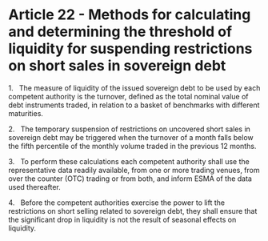 # Article 22 - Methods for calculating and determining the threshold of liquidity for suspending restrictions on short sales in sovereign debt


1.   The measure of liquidity of the issued sovereign debt to be used by each competent authority is the turnover, defined as the total nominal value of debt instruments traded, in relation to a basket of benchmarks with different maturities.

2.   The temporary suspension of restrictions on uncovered short sales in sovereign debt may be triggered when the turnover of a month falls below the fifth percentile of the monthly volume traded in the previous 12 months.

3.   To perform these calculations each competent authority shall use the representative data readily available, from one or more trading venues, from over the counter (OTC) trading or from both, and inform ESMA of the data used thereafter.

4.   Before the competent authorities exercise the power to lift the restrictions on short selling related to sovereign debt, they shall ensure that the significant drop in liquidity is not the result of seasonal effects on liquidity.
